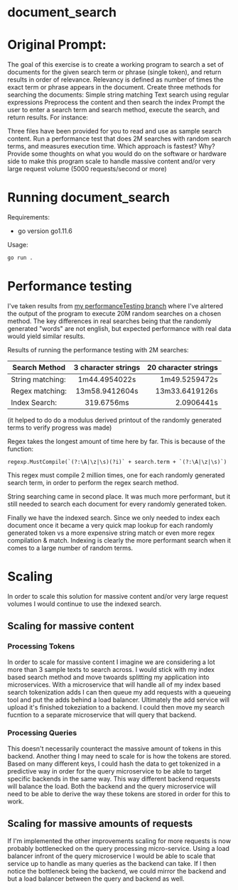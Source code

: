 # document_search

# Original Prompt:
The goal of this exercise is to create a working program to search a set of documents for the given search term or phrase (single token), and return results in order of relevance. 
Relevancy is defined as number of times the exact term or phrase appears in the document. 
Create three methods for searching the documents: 
Simple string matching
Text search using regular expressions
Preprocess the content and then search the index
Prompt the user to enter a search term and search method, execute the search, and return results. For instance:
 
Three files have been provided for you to read and use as sample search content.
Run a performance test that does 2M searches with random search terms, and measures execution time. Which approach is fastest? Why?
Provide some thoughts on what you would do on the software or hardware side to make this program scale to handle massive content and/or very large request volume (5000 requests/second or more)

# Running document_search

Requirements:
- go version go1.11.6

Usage:
```bash
go run .
```

# Performance testing

I've taken results from [my performanceTesting branch](https://github.com/clarkent86/document_search/tree/performanceTesting) where I've alrtered the output of the program to execute 20M random searches on a chosen method. The key differences in real searches being that the randomly generated "words" are not english, but expected performance with real data would yield similar results.

Results of running the performance testing with 2M searches:

|  Search Method  |      3 character strings      |  20 character strings |
|----------|:-------------:|------:|
| String matching: |  1m44.4954022s | 1m49.5259472s |
| Regex matching: |   13m58.9412604s    |   13m33.6419126s |
|Index Search: | 319.6756ms |   2.0906441s |

 
  (it helped to do do a modulus derived printout of the randomly generated terms to verify progress was made)
 

Regex takes the longest amount of time here by far. This is because of the function:

```golang
regexp.MustCompile(`(?:\A|\z|\s)(?i)` + search.term + `(?:\A|\z|\s)`)
```

This regex must compile 2 million times, one for each randomly generated search term, in order to perform the regex search method.

String searching came in second place. It was much more performant, but it still needed to search each document for every randomly generated token.

Finally we have the indexed search. Since we only needed to index each document once it became a very quick map lookup for each randomly generated token vs a more expensive string match or even more regex compilation & match. Indexing is clearly the more performant search when it comes to a large number of random terms.

# Scaling

In order to scale this solution for massive content and/or very large request volumes I would continue to use the indexed search.

## Scaling for massive content

### Processing Tokens
In order to scale for massive content I imagine we are considering a lot more than 3 sample texts to search across. I would stick with my index based search method and move twoards splitting my application into microservices. With a microservice that will handle all of my index based search tokenization adds I can then queue my add requests with a queueing tool and put the adds behind a load balancer. Ultimately the add service will upload it's finished tokeziation to a backend. I could then move my search fucntion to a separate microservice that will query that backend.

### Processing Queries
This doesn't necessarily counteract the massive amount of tokens in this backend. Another thing I may need to scale for is how the tokens are stored. Based on many different keys, I could hash the data to get tokenized in a predictive way in order for the query microservice to be able to target specific backends in the same way. This way different backend requests will balance the load. Both the backend and the query microservice will need to be able to derive the way these tokens are stored in order for this to work.

## Scaling for massive amounts of requests
If I'm implemented the other improvements scaling for more requests is now probably bottlenecked on the query processing micro-service. Using a load balancer infront of the query microservice I would be able to scale that service up to handle as many queries as the backend can take. If I then notice the bottleneck being the backend, we could mirror the backend and but a load balancer between the query and backend as well.